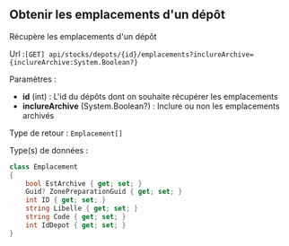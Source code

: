 ## <span id='obteniremplacementsdundepot'>Obtenir les emplacements d'un dépôt</span>

Récupère les emplacements d'un dépôt

Url :`[GET] api/stocks/depots/{id}/emplacements?inclureArchive={inclureArchive:System.Boolean?}`

Paramètres : 

- **id** (int) : L'id du dépôts dont on souhaite récupérer les emplacements
- **inclureArchive** (System.Boolean?) : Inclure ou non les emplacements archivés

Type de retour : `Emplacement[]`

Type(s) de données :

```csharp
class Emplacement
{
	bool EstArchive { get; set; }
	Guid? ZonePreparationGuid { get; set; }
	int ID { get; set; }
	string Libelle { get; set; }
	string Code { get; set; }
	int IdDepot { get; set; }
}

```
